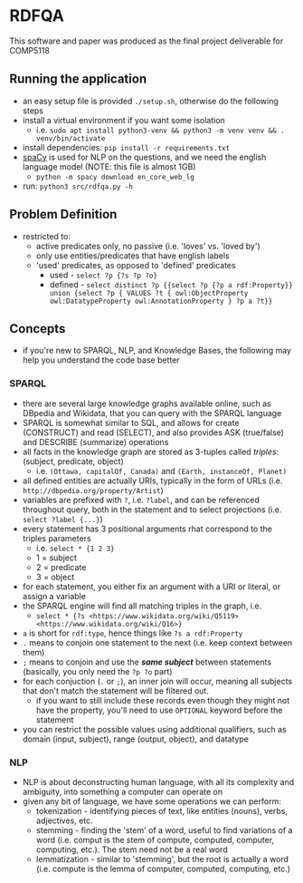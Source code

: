 # RDFQA

This software and paper was produced as the final project deliverable for COMP5118

## Running the application

- an easy setup file is provided `./setup.sh`, otherwise do the following steps
- install a virtual environment if you want some isolation
  - i.e. `sudo apt install python3-venv && python3 -m venv venv && . venv/bin/activate`
- install dependencies: `pip install -r requirements.txt`
- [spaCy](https://spacy.io/) is used for NLP on the questions, and we need the english language model (NOTE: this file is almost 1GB)
  - `python -m spacy download en_core_web_lg`
- run: `python3 src/rdfqa.py -h`

## Problem Definition

- restricted to:
  - active predicates only, no passive (i.e. 'loves' vs. 'loved by')
  - only use entities/predicates that have english labels
  - 'used' predicates, as opposed to 'defined' predicates
    - used - `select ?p {?s ?p ?o}`
    - defined - `select distinct ?p {{select ?p {?p a rdf:Property}} union {select ?p { VALUES ?t { owl:ObjectProperty owl:DatatypeProperty owl:AnnotationProperty } ?p a ?t}}`

## Concepts

- if you're new to SPARQL, NLP, and Knowledge Bases, the following may help you understand the code base better

### SPARQL

- there are several large knowledge graphs available online, such as DBpedia and Wikidata, that you can query with the SPARQL language
- SPARQL is somewhat similar to SQL, and allows for create (CONSTRUCT) and read (SELECT), and also provides ASK (true/false) and DESCRIBE (summarize) operations
- all facts in the knowledge graph are stored as 3-tuples called _triples_: (subject, predicate, object)
  - i.e. `(Ottawa, capitalOf, Canada)` and `(Earth, instanceOf, Planet)`
- all defined entities are actually URIs, typically in the form of URLs (i.e. `http://dbpedia.org/property/Artist`)
- variables are prefixed with `?`, i.e. `?label`, and can be referenced throughout query, both in the statement and to select projections (i.e. `select ?label {...}`)
- every statement has 3 positional arguments rhat correspond to the triples parameters
  - i.e. `select * {1 2 3}`
  - 1 = subject
  - 2 = predicate
  - 3 = object
- for each statement, you either fix an argument with a URI or literal, or assign a variable
- the SPARQL engine will find all matching triples in the graph, i.e.
  - `select * {?s <https://www.wikidata.org/wiki/Q5119> <https://www.wikidata.org/wiki/Q16>}`
- `a` is short for `rdf:type`, hence things like `?s a rdf:Property`
- `.` means to conjoin one statement to the next (i.e. keep context between them)
- `;` means to conjoin and use the **_same subject_** between statements (basically, you only need the `?p ?o` part)
- for each conjuction (`.` or `;`), an inner join will occur, meaning all subjects that don't match the statement will be filtered out.
  - if you want to still include these records even though they might not have the property, you'll need to use `OPTIONAL` keyword before the statement
- you can restrict the possible values using additional qualifiers, such as domain (input, subject), range (output, object), and datatype

### NLP

- NLP is about deconstructing human language, with all its complexity and ambiguity, into something a computer can operate on
- given any bit of language, we have some operations we can perform:
  - tokenization - identifying pieces of text, like entities (nouns), verbs, adjectives, etc.
  - stemming - finding the 'stem' of a word, useful to find variations of a word (i.e. comput is the stem of compute, computed, computer, computing, etc.). The stem need not be a real word
  - lemmatization - similar to 'stemming', but the root is actually a word (i.e. compute is the lemma of computer, computed, computing, etc.)
